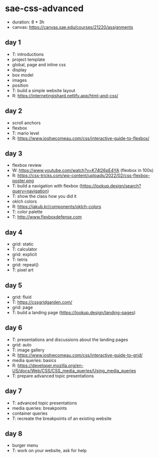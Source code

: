 # sae-css-advanced

- duration: 8 * 3h
- canvas: https://canvas.sae.edu/courses/21220/assignments

day 1
--------------------------------------------------------------------------------

- T: introductions
- project template
- global, page and inline css
- display
- box model
- images
- position
- T: build a simple website layout
- R: https://internetingishard.netlify.app/html-and-css/

day 2
--------------------------------------------------------------------------------

- scroll anchors
- flexbox
- T: mario level
- R: https://www.joshwcomeau.com/css/interactive-guide-to-flexbox/

day 3
--------------------------------------------------------------------------------

- flexbox review
- W: https://www.youtube.com/watch?v=K74l26pE4YA (flexbox in 100s)
- R: https://css-tricks.com/wp-content/uploads/2022/02/css-flexbox-poster.png
- T: build a navigation with flexbox (https://lookup.design/search?query=navigation)
- T: show the class how you did it
- oklch colors
- R: https://jakub.kr/components/oklch-colors
- T: color palette
- T: http://www.flexboxdefense.com

day 4
--------------------------------------------------------------------------------
- grid: static
- T: calculator
- grid: explicit
- T: tetris
- grid: repeat()
- T: pixel art
 
day 5
--------------------------------------------------------------------------------
- grid: fluid
- T: https://cssgridgarden.com/
- grid: page
- T: build a landing page (https://lookup.design/landing-pages)

day 6
--------------------------------------------------------------------------------
- T: presentations and discussions about the landing pages
- grid: auto
- T: image gallery
- R: https://www.joshwcomeau.com/css/interactive-guide-to-grid/
- media queries: basics
- R: https://developer.mozilla.org/en-US/docs/Web/CSS/CSS_media_queries/Using_media_queries
- T: prepare advanced topic presentations

day 7
--------------------------------------------------------------------------------
- T: advanced topic presentations
- media queries: breakpoints 
- container queries
- T: recreate the breakpoints of an existing website

day 8
--------------------------------------------------------------------------------
- burger menu
- T: work on your website, ask for help
